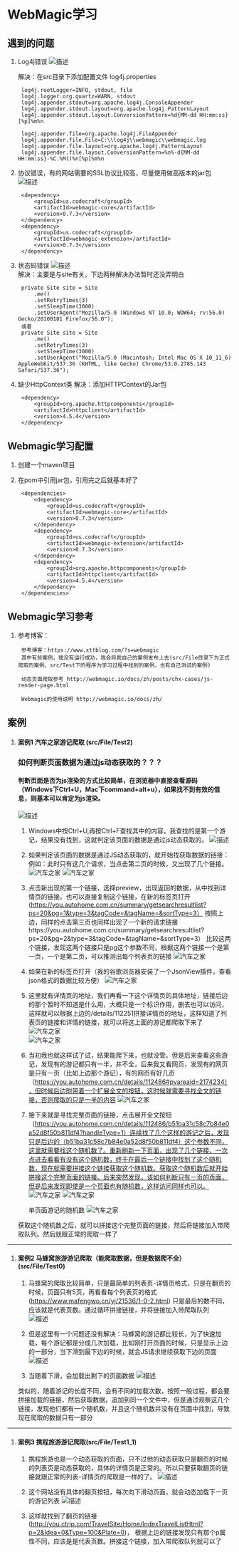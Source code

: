 # WebMagic学习

## 遇到的问题  
1. Log4j错误
	![](./blog_images/1.png '描述')  

	解决：在src目录下添加配置文件 log4j.properties   
	    

		log4j.rootLogger=INFO, stdout, file
		log4j.logger.org.quartz=WARN, stdout
		log4j.appender.stdout=org.apache.log4j.ConsoleAppender
		log4j.appender.stdout.layout=org.apache.log4j.PatternLayout
		log4j.appender.stdout.layout.ConversionPattern=%d{MM-dd HH:mm:ss}[%p]%m%n
		
		log4j.appender.file=org.apache.log4j.FileAppender
		log4j.appender.file.File=C:\\log4j\\webmagic\\webmagic.log
		log4j.appender.file.layout=org.apache.log4j.PatternLayout
		log4j.appender.file.layout.ConversionPattern=%n%-d{MM-dd HH:mm:ss}-%C.%M()%n[%p]%m%n  
		
2. 协议错误，有的网站需要的SSL协议比较高，尽量使用做高版本的jar包
	![](./blog_images/2.png '描述')
	 

		<dependency>
		    <groupId>us.codecraft</groupId>
		    <artifactId>webmagic-core</artifactId>
		    <version>0.7.3</version>
		</dependency>
		<dependency>
		    <groupId>us.codecraft</groupId>
		    <artifactId>webmagic-extension</artifactId>
		    <version>0.7.3</version>
		</dependency>

3. 状态码错误
	![](./blog_images/3.png '描述')  
	解决：主要是与site有关，下边两种解决办法暂时还没弄明白
	
		
		private Site site = Site
			.me()
			.setRetryTimes(3)
			.setSleepTime(3000)
			.setUserAgent("Mozilla/5.0 (Windows NT 10.0; WOW64; rv:56.0) Gecko/20100101 Firefox/56.0");
		或者  
		private Site site = Site
			.me()
			.setRetryTimes(3)
			.setSleepTime(3000)
			.setUserAgent("Mozilla/5.0 (Macintosh; Intel Mac OS X 10_11_6) AppleWebKit/537.36 (KHTML, like Gecko) Chrome/53.0.2785.143 Safari/537.36");
4. 缺少HttpContext类
	解决：添加HTTPContext的Jar包
	
		<dependency>
		    <groupId>org.apache.httpcomponents</groupId>
		    <artifactId>httpclient</artifactId>
		    <version>4.5.4</version>
		</dependency>  

## Webmagic学习配置  

1. 创建一个maven项目
2. 在pom中引用jar包，引用完之后就基本好了

		<dependencies>
		  	<dependency>
			    <groupId>us.codecraft</groupId>
			    <artifactId>webmagic-core</artifactId>
			    <version>0.7.3</version>
			</dependency>
			<dependency>
			    <groupId>us.codecraft</groupId>
			    <artifactId>webmagic-extension</artifactId>
			    <version>0.7.3</version>
			</dependency>
			<dependency>
			    <groupId>org.apache.httpcomponents</groupId>
			    <artifactId>httpclient</artifactId>
			    <version>4.5.4</version>
			</dependency>
	  	</dependencies>
## Webmagic学习参考
1. 参考博客：

		参考博客：https://www.xttblog.com/?s=webmagic   
		其中有些案例，我没有运行成功，我会将我自己的案例发布上去(src/File目录下为正式爬取的案例，src/Test下的程序为学习过程中找到的案例，也有自己测试的案例)
		
		动态页面爬取参考 http://webmagic.io/docs/zh/posts/chx-cases/js-render-page.html
		
		Webmagic的使用说明 http://webmagic.io/docs/zh/

## 案例
1. #### 案例1 汽车之家游记爬取 (src/File/Test2) 
	### 如何判断页面数据为通过js动态获取的？？？

	#### 判断页面是否为js渲染的方式比较简单，在浏览器中直接查看源码（Windows下Ctrl+U，Mac下command+alt+u），如果找不到有效的信息，则基本可以肯定为js渲染。
	  
	![](./blog_images/q1.png '描述') 
	
	1. Windows中按Ctrl+U,再按Ctrl+F查找其中的内容，我查找的是第一个游记，结果没有找到，这就判定该页面的数据是通过js动态获取的。
	![](./blog_images/q2.png '描述') 

	2. 如果判定该页面的数据是通过JS动态获取的，就开始找获取数据的链接：例如：此时只有这几个请求，当点击第二页的时候，又出现了几个链接。  
	![](./blog_images/q4.png '汽车之家') 
	![](./blog_images/q5.png '汽车之家')

	3. 点击新出现的第一个链接，选择preview，出现返回的数据，从中找到详情页的链接。也可以直接复制这个链接，在新的标签页打开(https://you.autohome.com.cn/summary/getsearchresultlist?ps=20&pg=1&type=3&tagCode=&tagName=&sortType=3）	按照上边，同样的点击第三页也同样出现了一个新的请求链接https://you.autohome.com.cn/summary/getsearchresultlist?ps=20&pg=2&type=3&tagCode=&tagName=&sortType=3）	比较这两个链接，发现这两个链接只是pg这个参数不同，根据这两个链接一个是第一页，一个是第二页，可以推测出每个列表页的链接
	![](./blog_images/q6.png '汽车之家')

	4. 如果在新的标签页打开（我的谷歌浏览器安装了一个JsonView插件，查看json格式的数据比较方便）
	![](./blog_images/q7.png '汽车之家')
	
	5. 这里就有详情页的地址，我们再看一下这个详情页的具体地址，链接后边的那个暂时不知道是什么用，大概只是一个标识作用，删去也可以访问，这样就可以根据上边的/details/112251拼接详情页的地址，这样知道了列表页的链接和详情的链接，就可以将这上面的游记都爬取下来了	
	![](./blog_images/q8.png '汽车之家')	
	![](./blog_images/q9.png '汽车之家')	
	
	6. 当初我也就这样试了试，结果能爬下来，也就没管。但是后来查看这些游记，发现有的游记都只有一半，并不全，后来我又看网页，发现有的网页是只有一页（比如上边那个游记），有的网页有好几页（https://you.autohome.com.cn/details/112486#pvareaid=2174234），但时候后边附带着一个扩展全文的按钮，这时候就需要寻找全文的链接，否则爬取的只是一半的内容
	![](./blog_images/q10.png '汽车之家')
	
	
	7. 接下来就是寻找完整页面的链接，点击展开全文按钮（https://you.autohome.com.cn/details/112486/b51ba31c58c7b84e0a52d8f50b811df4?handleType=1）连续找了几个这样的游记之后，发现只是后边的（b51ba31c58c7b84e0a52d8f50b811df4）这个参数不同，这里就需要找这个随机数了。重新刷新一下页面，出现了几个链接，一次点进去看看有没有这个随机数，终于在最后一个链接中找到了这个随机数，现在就需要拼接这个链接获取这个随机数。获取这个随机数后就开始拼接这个完整页面的链接。后来突然发现，该如何判断只有一页的页面，但是后来发现即使是一个页面也有随机数，这样访问同样也可以。
	![](./blog_images/q11.png '汽车之家')
	![](./blog_images/q12.png '汽车之家')

		单页面游记的随机数
	![](./blog_images/q13.png '汽车之家')

	获取这个随机数之后，就可以拼接这个完整页面的链接，然后将链接加入带爬取队列。然后就跟正常的爬取一样了
	
-----

1. #### 案例2 马蜂窝旅游游记爬取（能爬取数据，但是数据爬不全）(src/File/Test0)
	1.	马蜂窝的爬取比较简单，只是最简单的列表页-详情页格式，只是在翻页的时候，页面只有5页，再看看每个列表页的格式(https://www.mafengwo.cn/yj/21536/1-0-2.html) 只是最后的数不同，应该就是代表页数。通过循环拼接链接，并将链接加入带爬取队列  
	![](./blog_images/4.png '描述')   

	2. 但是这里有一个问题还没有解决：马蜂窝的游记都比较长，为了快速加载，每个游记都是分成几次加载，比如刚打开页面的时候，只是显示上边的一部分，当下滑到最下边的时候，就会JS请求继续获取下边的页面
	![](./blog_images/5.png '描述') 

	3. 当随着下滑，会加载出剩下的页面数据
	![](./blog_images/6.png '描述')

	类似的，随着游记的长度不同，会有不同的加载次数，按照一般过程，都会要拼接加载的链接，然后获取数据，追加到同一个文件中，但是通过观察这几个链接，发现他们都有一个随机数，并且这个随机数并没有在页面中找到，导致现在爬取的数据只有一部分

-----
1. #### 案例3 携程旅游游记爬取(src/File/Test1_1)  

	1. 携程旅游也是一个动态获取的页面，只不过他的动态获取只是翻页的时候的列表页是动态获取的，具体的详情页是正常的。所以只要获取翻页的链接就跟正常的列表-详情页的爬取是一样的了。
	![](./blog_images/x1.png '描述')

	2. 这个网站没有具体的翻页按钮，每次向下滑动页面，就会动态加载下一页的游记列表
	![](./blog_images/x2.png '描述')
	
	3. 这样就找到了翻页的链接	(http://you.ctrip.com/TravelSite/Home/IndexTravelListHtml?p=2&Idea=0&Type=100&Plate=0)，	根据上边的链接发现只有那个p属性不同，应该是是代表页数。拼接这个链接，加入带爬取队列就可以了

